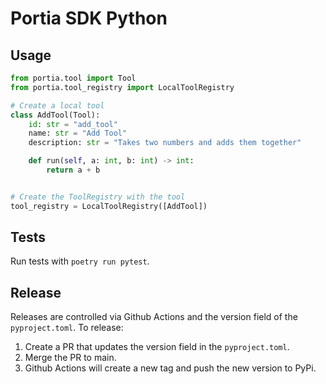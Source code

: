 # Portia SDK Python


## Usage

```python
from portia.tool import Tool
from portia.tool_registry import LocalToolRegistry

# Create a local tool
class AddTool(Tool):
    id: str = "add_tool"
    name: str = "Add Tool"
    description: str = "Takes two numbers and adds them together"

    def run(self, a: int, b: int) -> int:
        return a + b


# Create the ToolRegistry with the tool
tool_registry = LocalToolRegistry([AddTool])
```

## Tests

Run tests with `poetry run pytest`.

## Release

Releases are controlled via Github Actions and the version field of the `pyproject.toml`. To release:

1. Create a PR that updates the version field in the `pyproject.toml`.
2. Merge the PR to main.
3. Github Actions will create a new tag and push the new version to PyPi.